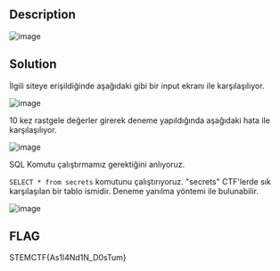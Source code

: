 ## Description
![image](https://github.com/erenozdeN12/STEMCTF-23-WriteUps/assets/88983987/485721d5-1663-4efc-abc9-3f97b6f3f9a9)

## Solution

İlgili siteye erişildiğinde aşağıdaki gibi bir input ekranı ile karşılaşılıyor.

![image](https://github.com/erenozdeN12/STEMCTF-23-WriteUps/assets/88983987/46a6d188-71a3-4a43-acfe-7aa402427bd8)

10 kez rastgele değerler girerek deneme yapıldığında aşağıdaki hata ile karşılaşılıyor.

![image](https://github.com/erenozdeN12/STEMCTF-23-WriteUps/assets/88983987/796ee427-c561-49ac-951d-7e14b090c30f)

SQL Komutu çalıştırmamız gerektiğini anlıyoruz. 

`SELECT * from secrets` komutunu çalıştırıyoruz. "secrets" CTF'lerde sık karşılaşılan bir tablo ismidir. Deneme yanılma yöntemi ile bulunabilir.

![image](https://github.com/erenozdeN12/STEMCTF-23-WriteUps/assets/88983987/0dfd65d3-bdb9-48ef-937e-e2a2136aae20)

## FLAG

STEMCTF{As1l4Nd1N_D0sTum}
